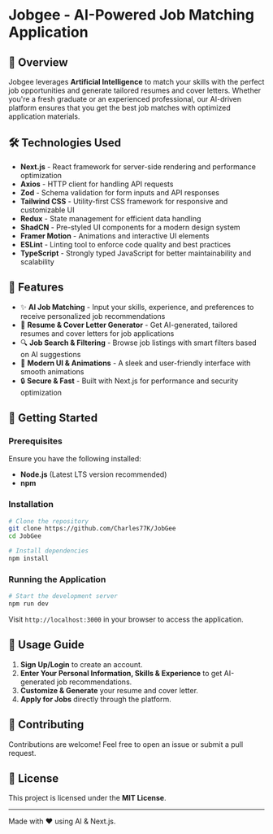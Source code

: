 # Jobgee - AI-Powered Job Matching Application

## 🚀 Overview

Jobgee leverages **Artificial Intelligence** to match your skills with the perfect job opportunities and generate tailored resumes and cover letters. Whether you're a fresh graduate or an experienced professional, our AI-driven platform ensures that you get the best job matches with optimized application materials.

## 🛠️ Technologies Used

- **Next.js** - React framework for server-side rendering and performance optimization
- **Axios** - HTTP client for handling API requests
- **Zod** - Schema validation for form inputs and API responses
- **Tailwind CSS** - Utility-first CSS framework for responsive and customizable UI
- **Redux** - State management for efficient data handling
- **ShadCN** - Pre-styled UI components for a modern design system
- **Framer Motion** - Animations and interactive UI elements
- **ESLint** - Linting tool to enforce code quality and best practices
- **TypeScript** - Strongly typed JavaScript for better maintainability and scalability

## 📌 Features

- ✨ **AI Job Matching** - Input your skills, experience, and preferences to receive personalized job recommendations
- 📄 **Resume & Cover Letter Generator** - Get AI-generated, tailored resumes and cover letters for job applications
- 🔍 **Job Search & Filtering** - Browse job listings with smart filters based on AI suggestions
- 🎨 **Modern UI & Animations** - A sleek and user-friendly interface with smooth animations
- 🔒 **Secure & Fast** - Built with Next.js for performance and security optimization

## 🚀 Getting Started

### Prerequisites

Ensure you have the following installed:

- **Node.js** (Latest LTS version recommended)
- **npm**

### Installation

```bash
# Clone the repository
git clone https://github.com/Charles77K/JobGee
cd JobGee

# Install dependencies
npm install
```

### Running the Application

```bash
# Start the development server
npm run dev
```

Visit `http://localhost:3000` in your browser to access the application.

## 📜 Usage Guide

1. **Sign Up/Login** to create an account.
2. **Enter Your Personal Information, Skills & Experience** to get AI-generated job recommendations.
3. **Customize & Generate** your resume and cover letter.
4. **Apply for Jobs** directly through the platform.

## 🤝 Contributing

Contributions are welcome! Feel free to open an issue or submit a pull request.

## 📜 License

This project is licensed under the **MIT License**.

---

Made with ❤️ using AI & Next.js.
